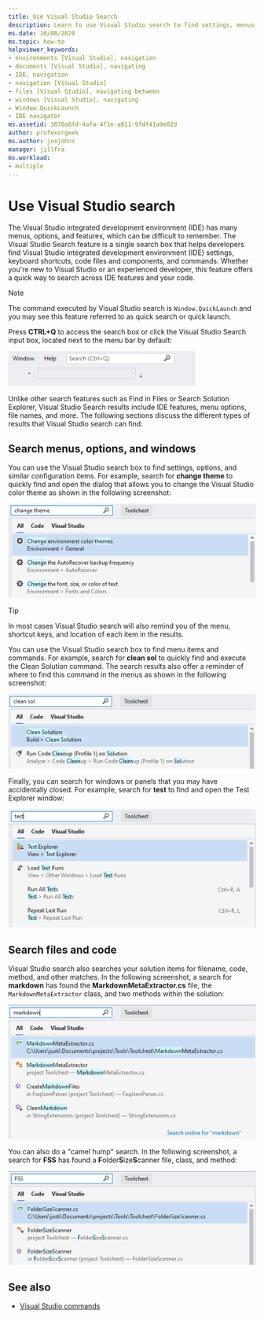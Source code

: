 ```yaml
---
title: Use Visual Studio Search
description: Learn to use Visual Studio search to find settings, menus, and code.
ms.date: 10/08/2020
ms.topic: how-to
helpviewer_keywords:
- environments [Visual Studio], navigation
- documents [Visual Studio], navigating
- IDE, navigation
- navigation [Visual Studio]
- files [Visual Studio], navigating between
- windows [Visual Studio], navigating
- Window.QuickLaunch
- IDE navigator
ms.assetid: 3870a8fd-4afa-4f1e-a811-9fdf41a9e82d
author: profexorgeek
ms.author: jusjohns
manager: jillfra
ms.workload:
- multiple
---
```


# Use Visual Studio search

The Visual Studio integrated development environment (IDE) has many menus, options, and features, which can be difficult to remember. The Visual Studio Search feature is a single search box that helps developers find Visual Studio integrated development environment (IDE) settings, keyboard shortcuts, code files and components, and commands. Whether you're new to Visual Studio or an experienced developer, this feature offers a quick way to search across IDE features and your code.

> [!NOTE]
> The command executed by Visual Studio search is `Window.QuickLaunch` and you may see this feature referred to as quick search or quick launch.

Press **CTRL+Q** to access the search box or click the Visual Studio Search input box, located next to the menu bar by default:

[![Visual Studio search box](media/visual-studio-search-cropped.png)](media/visual-studio-search.png#lightbox)

Unlike other search features such as Find in Files or Search Solution Explorer, Visual Studio Search results include IDE features, menu options, file names, and more. The following sections discuss the different types of results that Visual Studio search can find.

## Search menus, options, and windows

You can use the Visual Studio search box to find settings, options, and similar configuration items. For example, search for **change theme** to quickly find and open the dialog that allows you to change the Visual Studio color theme as shown in the following screenshot:

![Search Visual Studio settings and options](media/visual-studio-search-options.png)

> [!TIP]
> In most cases Visual Studio search will also remind you of the menu, shortcut keys, and location of each item in the results.

You can use the Visual Studio search box to find menu items and commands. For example, search for **clean sol** to quickly find and execute the Clean Solution command. The search results also offer a reminder of where to find this command in the menus as shown in the following screenshot:

![Search Visual Studio menu items and commands](media/visual-studio-search-menu.png)

Finally, you can search for windows or panels that you may have accidentally closed. For example, search for **test** to find and open the Test Explorer window:

![Search Visual Studio windows and panels](media/visual-studio-search-window.png)

## Search files and code

Visual Studio search also searches your solution items for filename, code, method, and other matches. In the following screenshot, a search for **markdown** has found the **MarkdownMetaExtractor.cs** file, the `MarkdownMetaExtractor` class, and two methods within the solution:

![Search files with Visual Studio search](media/visual-studio-search-files.png)

You can also do a "camel hump" search. In the following screenshot, a search for **FSS** has found a **F**older**S**ize**S**canner file, class, and method:

![Camel hump search with Visual Studio search](media/visual-studio-search-camel.png)

## See also

- [Visual Studio commands](reference/visual-studio-commands.md)